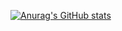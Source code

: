 [![Anurag's GitHub stats](https://github-readme-stats.vercel.app/api?username=dengshenkk)](https://github.com/dengshenkk/readme)
